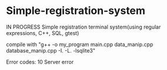 # Simple-registration-system
IN PROGRESS
Simple registration terminal system(using regular expressions, C++, SQL, gtest)

compile with "g++ -o my_program main.cpp data_manip.cpp database_manip.cpp -I. -L. -lsqlite3"



Error codes:
    10 Server error